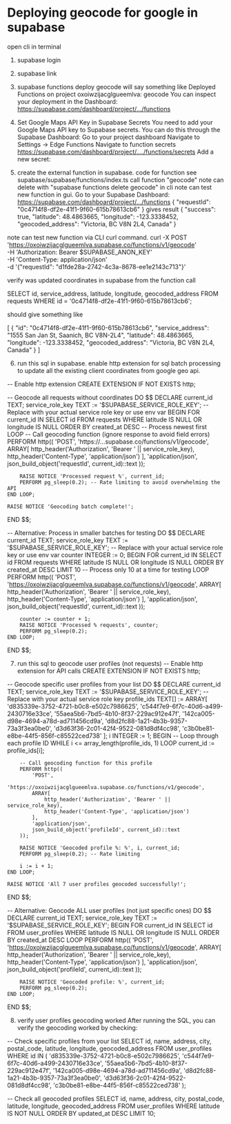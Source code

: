 # Deploying geocode for google in supabase
open cli in terminal
1. supabase login
2. supabase link
3. supabase functions deploy geocode
will say something like
Deployed Functions on project oxoiwzijacglgueemlva: geocode
You can inspect your deployment in the Dashboard: https://supabase.com/dashboard/project/.../functions

4. Set Google Maps API Key in Supabase Secrets
You need to add your Google Maps API key to Supabase secrets. You can do this through the Supabase Dashboard:
Go to your project dashboard
Navigate to Settings → Edge Functions
Navigate to function secrets
https://supabase.com/dashboard/project/..../functions/secrets
Add a new secret:

5. create the external function in supabase.
code for function see supabase/supabase/functions/index.ts
call function "geocode"
note can delete with "supabase functions delete geocode" in cli
note can test new function in gui.
Go to your Supabase Dashboard: https://supabase.com/dashboard/project/.../functions
{
  "requestId": "0c4714f8-df2e-41f1-9f60-615b78613cb6"
} gives result {
  "success": true,
  "latitude": 48.4863665,
  "longitude": -123.3338452,
  "geocoded_address": "Victoria, BC V8N 2L4, Canada"
}

note can test new function via CLI curl command.
curl -X POST 'https://oxoiwzijacglgueemlva.supabase.co/functions/v1/geocode' \
  -H 'Authorization: Bearer $SUPABASE_ANON_KEY' \
  -H 'Content-Type: application/json' \
  -d '{"requestId": "d1fde28a-2742-4c3a-8678-ee1e2143c713"}'

verify was updated coordinates in supabase from the function call

SELECT id, service_address, latitude, longitude, geocoded_address
FROM requests
WHERE id = '0c4714f8-df2e-41f1-9f60-615b78613cb6';

should give something like

[
  {
    "id": "0c4714f8-df2e-41f1-9f60-615b78613cb6",
    "service_address": "1555 San Jan St, Saanich, BC V8N-2L4",
    "latitude": 48.4863665,
    "longitude": -123.3338452,
    "geocoded_address": "Victoria, BC V8N 2L4, Canada"
  }
]



6. run this sql in supabase.  enable http extension for sql batch processing
to update all the existing client coordinates from google geo api.

-- Enable http extension
CREATE EXTENSION IF NOT EXISTS http;

-- Geocode all requests without coordinates
DO $$
DECLARE
    current_id TEXT;
    service_role_key TEXT := '$SUPABASE_SERVICE_ROLE_KEY'; -- Replace with your actual service role key or use env var
BEGIN
    FOR current_id IN
        SELECT id FROM requests
        WHERE latitude IS NULL OR longitude IS NULL
        ORDER BY created_at DESC -- Process newest first
    LOOP
        -- Call geocoding function (ignore response to avoid field errors)
        PERFORM http((
            'POST',
            'https://...supabase.co/functions/v1/geocode',
            ARRAY[
                http_header('Authorization', 'Bearer ' || service_role_key),
                http_header('Content-Type', 'application/json')
            ],
            'application/json',
            json_build_object('requestId', current_id)::text
        ));

        RAISE NOTICE 'Processed request %', current_id;
        PERFORM pg_sleep(0.2); -- Rate limiting to avoid overwhelming the API
    END LOOP;

    RAISE NOTICE 'Geocoding batch complete!';
END $$;

-- Alternative: Process in smaller batches for testing
DO $$
DECLARE
    current_id TEXT;
    service_role_key TEXT := '$SUPABASE_SERVICE_ROLE_KEY'; -- Replace with your actual service role key or use env var
    counter INTEGER := 0;
BEGIN
    FOR current_id IN
        SELECT id FROM requests
        WHERE latitude IS NULL OR longitude IS NULL
        ORDER BY created_at DESC
        LIMIT 10 -- Process only 10 at a time for testing
    LOOP
        PERFORM http((
            'POST',
            'https://oxoiwzijacglgueemlva.supabase.co/functions/v1/geocode',
            ARRAY[
                http_header('Authorization', 'Bearer ' || service_role_key),
                http_header('Content-Type', 'application/json')
            ],
            'application/json',
            json_build_object('requestId', current_id)::text
        ));

        counter := counter + 1;
        RAISE NOTICE 'Processed % requests', counter;
        PERFORM pg_sleep(0.2);
    END LOOP;
END $$;

7. run this sql to geocode user profiles (not requests)
-- Enable http extension for API calls
CREATE EXTENSION IF NOT EXISTS http;

-- Geocode specific user profiles from your list
DO $$
DECLARE
    current_id TEXT;
    service_role_key TEXT := '$SUPABASE_SERVICE_ROLE_KEY'; -- Replace with your actual service role key
    profile_ids TEXT[] := ARRAY[
        'd835339e-3752-4721-b0c8-e502c7986625',
        'c544f7e9-6f7c-40d6-a499-2430716e33ce',
        '55aea5b6-7bd5-4b10-8f37-229ac912e47f',
        '142ca005-d98e-4694-a78d-ad711456cd9a',
        'd8d2fc88-1a21-4b3b-9357-73a3f3ea0be0',
        'd3d63f36-2c01-42f4-9522-081d8df4cc98',
        'c3b0be81-e8be-44f5-856f-c85522ced738'
    ];
    i INTEGER := 1;
BEGIN
    -- Loop through each profile ID
    WHILE i <= array_length(profile_ids, 1) LOOP
        current_id := profile_ids[i];

        -- Call geocoding function for this profile
        PERFORM http((
            'POST',
            'https://oxoiwzijacglgueemlva.supabase.co/functions/v1/geocode',
            ARRAY[
                http_header('Authorization', 'Bearer ' || service_role_key),
                http_header('Content-Type', 'application/json')
            ],
            'application/json',
            json_build_object('profileId', current_id)::text
        ));

        RAISE NOTICE 'Geocoded profile %: %', i, current_id;
        PERFORM pg_sleep(0.2); -- Rate limiting

        i := i + 1;
    END LOOP;

    RAISE NOTICE 'All 7 user profiles geocoded successfully!';
END $$;

-- Alternative: Geocode ALL user profiles (not just specific ones)
DO $$
DECLARE
    current_id TEXT;
    service_role_key TEXT := '$SUPABASE_SERVICE_ROLE_KEY';
BEGIN
    FOR current_id IN
        SELECT id FROM user_profiles
        WHERE latitude IS NULL OR longitude IS NULL
        ORDER BY created_at DESC
    LOOP
        PERFORM http((
            'POST',
            'https://oxoiwzijacglgueemlva.supabase.co/functions/v1/geocode',
            ARRAY[
                http_header('Authorization', 'Bearer ' || service_role_key),
                http_header('Content-Type', 'application/json')
            ],
            'application/json',
            json_build_object('profileId', current_id)::text
        ));

        RAISE NOTICE 'Geocoded profile: %', current_id;
        PERFORM pg_sleep(0.2);
    END LOOP;
END $$;

8. verify user profiles geocoding worked
After running the SQL, you can verify the geocoding worked by checking:

-- Check specific profiles from your list
SELECT id, name, address, city, postal_code, latitude, longitude, geocoded_address
FROM user_profiles
WHERE id IN (
    'd835339e-3752-4721-b0c8-e502c7986625',
    'c544f7e9-6f7c-40d6-a499-2430716e33ce',
    '55aea5b6-7bd5-4b10-8f37-229ac912e47f',
    '142ca005-d98e-4694-a78d-ad711456cd9a',
    'd8d2fc88-1a21-4b3b-9357-73a3f3ea0be0',
    'd3d63f36-2c01-42f4-9522-081d8df4cc98',
    'c3b0be81-e8be-44f5-856f-c85522ced738'
);

-- Check all geocoded profiles
SELECT id, name, address, city, postal_code, latitude, longitude, geocoded_address
FROM user_profiles
WHERE latitude IS NOT NULL
ORDER BY updated_at DESC
LIMIT 10;
